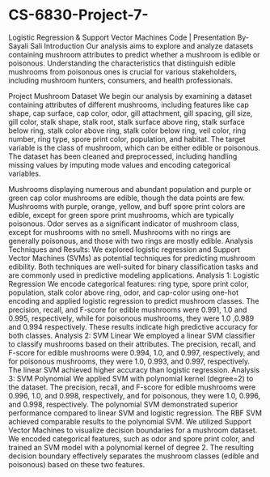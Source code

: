 # CS-6830-Project-7-
Logistic Regression & Support Vector Machines
Code | Presentation						           By- Sayali Sali 
Introduction
Our analysis aims to explore and analyze datasets containing mushroom attributes to predict whether a mushroom is edible or poisonous. Understanding the characteristics that distinguish edible mushrooms from poisonous ones is crucial for various stakeholders, including mushroom hunters, consumers, and health professionals.

Project Mushroom
Dataset
We begin our analysis by examining a dataset containing attributes of different mushrooms, including features like cap shape, cap surface, cap color, odor, gill attachment, gill spacing, gill size, gill color, stalk shape, stalk root, stalk surface above ring, stalk surface below ring, stalk color above ring, stalk color below ring, veil color, ring number, ring type, spore print color, population, and habitat. The target variable is the class of mushroom, which can be either edible or poisonous. The dataset has been cleaned and preprocessed, including handling missing values by imputing mode values and encoding categorical variables.


Mushrooms displaying numerous and abundant population and purple or green cap color mushrooms are edible, though the data points are few. Mushrooms with purple, orange, yellow, and buff spore print colors are edible, except for green spore print mushrooms, which are typically poisonous. Odor serves as a significant indicator of mushroom class, except for mushrooms with no smell. Mushrooms with no rings are generally poisonous, and those with two rings are mostly edible. 
Analysis Techniques and Results:
We explored logistic regression and Support Vector Machines (SVMs) as potential techniques for predicting mushroom edibility. Both techniques are well-suited for binary classification tasks and are commonly used in predictive modeling applications.
Analysis 1: Logistic Regression
We encode categorical features: ring type, spore print color, population, stalk color above ring, odor, and cap-color using one-hot encoding and applied logistic regression to predict mushroom classes. The precision, recall, and F-score for edible mushrooms were 0.991, 1.0 and 0.995, respectively, while for poisonous mushrooms, they were 1.0 ,0.989 and 0.994 respectively. These results indicate high predictive accuracy for both classes.
Analysis 2: SVM Linear
We employed a linear SVM classifier to classify mushrooms based on their attributes. The precision, recall, and F-score for edible mushrooms were 0.994, 1.0, and 0.997, respectively, and for poisonous mushrooms, they were 1.0, 0.993, and 0.997, respectively. The linear SVM achieved higher accuracy than logistic regression.
Analysis 3: SVM Polynomial
We applied SVM with polynomial kernel (degree=2) to the dataset. The precision, recall, and F-score for edible mushrooms were 0.996, 1.0, and 0.998, respectively, and for poisonous, they were 1.0, 0.996, and 0.998, respectively. The polynomial SVM demonstrated superior performance compared to linear SVM and logistic regression. The RBF SVM achieved comparable results to the polynomial SVM.
We utilized Support Vector Machines to visualize decision boundaries for a mushroom dataset. We encoded categorical features, such as odor and spore print color, and trained an SVM model with a polynomial kernel of degree 2. The resulting decision boundary effectively separates the mushroom classes (edible and poisonous) based on these two features.





